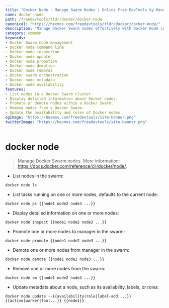 ```yaml
---
title: "Docker Node - Manage Swarm Nodes | Online Free DevTools by Hexmos"
name: docker-node
path: /freedevtools/tldr/docker/docker-node
canonical: "https://hexmos.com/freedevtools/tldr/docker/docker-node/"
description: "Manage Docker Swarm nodes effectively with Docker Node commands. Inspect node details, promote/demote managers, and update node metadata. Free online tool, no registration required."
category: common
keywords:
- Docker Swarm node management
- Docker node command line
- Docker node inspection
- Docker node update
- Docker node promotion
- Docker node demotion
- Docker node removal
- Docker swarm orchestration
- Docker node metadata
- Docker node availability
features:
- List nodes in a Docker Swarm cluster.
- Display detailed information about Docker nodes.
- Promote or demote nodes within a Docker Swarm.
- Remove nodes from a Docker Swarm.
- Update the availability and roles of Docker nodes.
ogImage: "https://hexmos.com/freedevtools/site-banner.png"
twitterImage: "https://hexmos.com/freedevtools/site-banner.png"
---
```


# docker node

> Manage Docker Swarm nodes.
> More information: <https://docs.docker.com/reference/cli/docker/node/>.

- List nodes in the swarm:

`docker node ls`

- List tasks running on one or more nodes, defaults to the current node:

`docker node ps {{node1 node2 node3 ...}}`

- Display detailed information on one or more nodes:

`docker node inspect {{node1 node2 node3 ...}}`

- Promote one or more nodes to manager in the swarm:

`docker node promote {{node1 node2 node3 ...}}`

- Demote one or more nodes from manager in the swarm:

`docker node demote {{node1 node2 node3 ...}}`

- Remove one or more nodes from the swarm:

`docker node rm {{node1 node2 node3 ...}}`

- Update metadata about a node, such as its availability, labels, or roles:

`docker node update --{{availability|role|label-add|...}} {{active|worker|foo|...}} {{node1}}`
